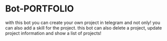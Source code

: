 # Bot-PORTFOLIO
with this bot you can create your own project in telegram and not only! you can also add a skill for the project. this bot can also delete a project, update project information and show a list of projects!
